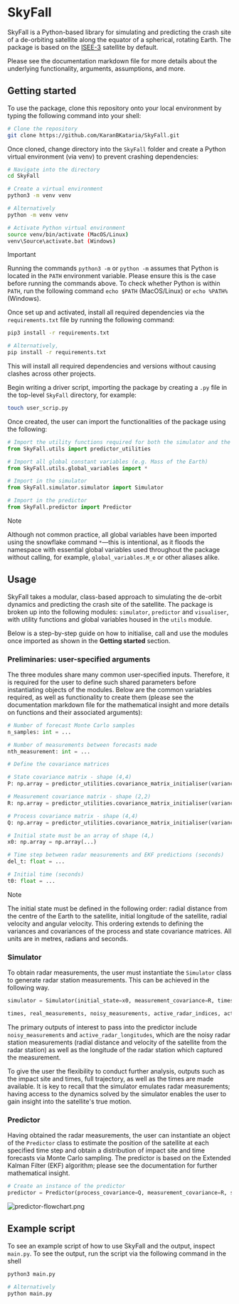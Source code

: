 
# SkyFall

SkyFall is a Python-based library for simulating and predicting the crash site of a de-orbiting satellite along the equator of a spherical, rotating Earth. The package is based on the [ISEE-3](https://science.nasa.gov/mission/isee-3-ice/) satellite by default.

Please see the documentation markdown file for more details about the underlying functionality, arguments, assumptions, and more. 

## Getting started

To use the package, clone this repository onto your local environment by typing the following command into your shell:

```bash
# Clone the repository
git clone https://github.com/KaranBKataria/SkyFall.git
```

Once cloned, change directory into the `SkyFall` folder and create a Python virtual environment (via venv) to prevent crashing dependencies:

```bash
# Navigate into the directory
cd SkyFall

# Create a virtual environment
python3 -m venv venv

# Alternatively
python -m venv venv

# Activate Python virtual environment
source venv/bin/activate (MacOS/Linux)
venv\Source\activate.bat (Windows)
```

> [!IMPORTANT]  
Running the commands `python3 -m` or `python -m` assumes that Python is located in the `PATH` environment variable. Please ensure this is the case before running the commands above. To check whether Python is within `PATH`, run the following command `echo $PATH` (MacOS/Linux) or `echo %PATH%` (Windows).

Once set up and activated, install all required dependencies via the `requirements.txt` file by running the following command:

```bash
pip3 install -r requirements.txt

# Alternatively,
pip install -r requirements.txt
```

This will install all required dependencies and versions without causing clashes across other projects.

Begin writing a driver script, importing the package by creating a `.py` file in the top-level `SkyFall` directory, for example:

```bash
touch user_scrip.py
```

Once created, the user can import the functionalities of the package using the following:

```python
# Import the utility functions required for both the simulator and the predictor
from SkyFall.utils import predictor_utilities

# Import all global constant variables (e.g. Mass of the Earth)
from SkyFall.utils.global_variables import *

# Import in the simulator
from SkyFall.simulator.simulator import Simulator

# Import in the predictor
from SkyFall.predictor import Predictor
```

>[!NOTE]
Although not common practice, all global variables have been imported using the snowflake command `*`—this is intentional, as it floods the namespace with essential global variables used throughout the package without calling, for example, `global_variables.M_e` or other aliases alike.

## Usage

SkyFall takes a modular, class-based approach to simulating the de-orbit dynamics and predicting the crash site of the satellite. The package is broken up into the following modules: `simulator`, `predictor` and `visualiser`, with utility functions and global variables housed in the `utils` module.

Below is a step-by-step guide on how to initialise, call and use the modules once imported as shown in the **Getting started** section.

### Preliminaries: user-specified arguments

The three modules share many common user-specified inputs. Therefore, it is required for the user to define such shared parameters before instantiating objects of the modules. Below are the common variables required, as well as functionality to create them (please see the documentation markdown file for the mathematical insight and more details on functions and their associated arguments):

```python
# Number of forecast Monte Carlo samples 
n_samples: int = ...

# Number of measurements between forecasts made
nth_measurement: int = ...

# Define the covariance matrices

# State covariance matrix - shape (4,4)
P: np.array = predictor_utilities.covariance_matrix_initialiser(variances=[...], covariances=[...])

# Measurement covariance matrix - shape (2,2)
R: np.array = predictor_utilities.covariance_matrix_initialiser(variances=[...], covariances=[...])

# Process covariance matrix - shape (4,4)
Q: np.array = predictor_utilities.covariance_matrix_initialiser(variances=[...], covariances=[...])

# Initial state must be an array of shape (4,)
x0: np.array = np.array(...)

# Time step between radar measurements and EKF predictions (seconds)
del_t: float = ...

# Initial time (seconds)
t0: float = ...
```

>[!NOTE]
> The initial state must be defined in the following order: radial distance from the centre of the Earth to the satellite, initial longitude of the satellite, radial velocity and angular velocity. This ordering extends to defining the variances and covariances of the process and state covariance matrices. All units are in metres, radians and seconds.
>
### Simulator

To obtain radar measurements, the user must instantiate the `Simulator` class to generate radar station measurements. This can be achieved in the following way.

```python
simulator = Simulator(initial_state=x0, measurement_covariance=R, timestep=del_t, t0=t0)

times, real_measurements, noisy_measurements, active_radar_indices, active_radar_longitudes, crash_site, crash_time, full_trajectory = simulator.get_measurements()
```

The primary outputs of interest to pass into the predictor include `noisy_measurements` and `active_radar_longitudes`, which are the noisy radar station measurements (radial distance and velocity of the satellite from the radar station) as well as the longitude of the radar station which captured the measurement.

To give the user the flexibility to conduct further analysis, outputs such as the impact site and times, full trajectory, as well as the times are made available. It is key to recall that the simulator emulates radar measurements; having access to the dynamics solved by the simulator enables the user to gain insight into the satellite's true motion. 

### Predictor

Having obtained the radar measurements, the user can instantiate an object of the `Predictor` class to estimate the position of the satellite at each specified time step and obtain a distribution of impact site and time forecasts via Monte Carlo sampling. The predictor is based on the Extended Kalman Filter (EKF) algorithm; please see the documentation for further mathematical insight.

```python
# Create an instance of the predictor
predictor = Predictor(process_covariance=Q, measurement_covariance=R, state_covariance=P, initial_state=x0, timestep=del_t, t0=t0)
```

![predictor-flowchart.png](https://postimg.cc/G45YQHH8.png)

## Example script

To see an example script of how to use SkyFall and the output, inspect `main.py`. To see the output, run the script via the following command in the shell

```bash
python3 main.py

# Alternatively
python main.py
```
